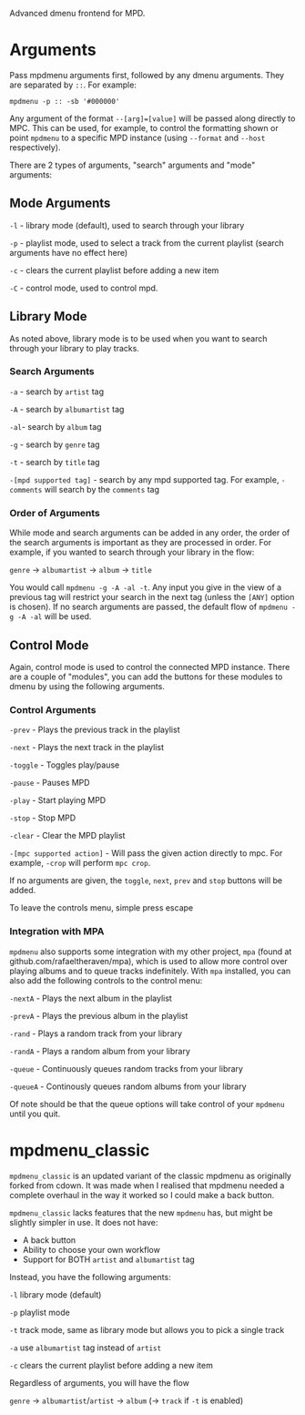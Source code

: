 Advanced dmenu frontend for MPD.

# Arguments

Pass mpdmenu arguments first, followed by any dmenu arguments. They are separated by `::`. For example:

    mpdmenu -p :: -sb '#000000'

Any argument of the format `--[arg]=[value]` will be passed along directly to MPC. This can be used, for example, to control
the formatting shown or point `mpdmenu` to a specific MPD instance (using `--format` and `--host` respectively).

There are 2 types of arguments, "search" arguments and "mode" arguments:

## Mode Arguments
`-l` - library mode (default), used to search through your library

`-p` - playlist mode, used to select a track from the current playlist (search arguments have no effect here)

`-c` - clears the current playlist before adding a new item

`-C` - control mode, used to control mpd.

## Library Mode
As noted above, library mode is to be used when you want to search through your library to play tracks.

### Search Arguments
`-a` - search by `artist` tag

`-A` - search by `albumartist` tag

`-al`- search by `album` tag

`-g` - search by `genre` tag

`-t` - search by `title` tag

`-[mpd supported tag]` - search by any mpd supported tag. For example, `-comments` will search by the `comments` tag

### Order of Arguments
While mode and search arguments can be added in any order, the order of the search arguments is important
as they are processed in order. For example, if you wanted to search through your library in the flow:

`genre` -> `albumartist` -> `album` -> `title`

You would call `mpdmenu -g -A -al -t`. Any input you give in the view of a previous tag will restrict your
search in the next tag (unless the `[ANY]` option is chosen). If no search arguments are passed, the default flow of 
`mpdmenu -g -A -al` will be used.

## Control Mode
Again, control mode is used to control the connected MPD instance. There are a couple of "modules", you can add the buttons
for these modules to dmenu by using the following arguments.

### Control Arguments
`-prev` - Plays the previous track in the playlist

`-next` - Plays the next track in the playlist

`-toggle` - Toggles play/pause

`-pause` - Pauses MPD

`-play` - Start playing MPD

`-stop` - Stop MPD

`-clear` - Clear the MPD playlist

`-[mpc supported action]` - Will pass the given action directly to mpc. For example, `-crop` will perform `mpc crop`.

If no arguments are given, the `toggle`, `next`, `prev` and `stop` buttons will be added.

To leave the controls menu, simple press escape

### Integration with MPA
`mpdmenu` also supports some integration with my other project, `mpa` (found at github.com/rafaeltheraven/mpa), which is
used to allow more control over playing albums and to queue tracks indefinitely. With `mpa` installed, you can also
add the following controls to the control menu:

`-nextA` - Plays the next album in the playlist

`-prevA` - Plays the previous album in the playlist

`-rand` - Plays a random track from your library

`-randA` - Plays a random album from your library

`-queue` - Continuously queues random tracks from your library

`-queueA` - Continously queues random albums from your library

Of note should be that the queue options will take control of your `mpdmenu` until you quit.

# mpdmenu_classic

`mpdmenu_classic` is an updated variant of the classic mpdmenu as originally forked from cdown. 
It was made when I realised that mpdmenu needed a complete overhaul in the way it worked so I could make a back button.

`mpdmenu_classic` lacks features that the new `mpdmenu` has, but might be slightly simpler in use. It does not have:

* A back button
* Ability to choose your own workflow
* Support for BOTH `artist` and `albumartist` tag

Instead, you have the following arguments:

`-l` library mode (default)

`-p` playlist mode

`-t` track mode, same as library mode but allows you to pick a single track

`-a` use `albumartist` tag instead of `artist`

`-c` clears the current playlist before adding a new item

Regardless of arguments, you will have the flow

`genre` -> `albumartist`/`artist` -> `album` (-> `track` if `-t` is enabled)
